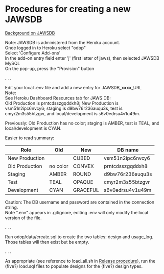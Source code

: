 # Procedures for creating a new JAWSDB

[Background on JAWSDB](https://devcenter.heroku.com/articles/jawsdb)

Note:  JAWSDB is administered from the Heroku account.   
Once logged in to Heroku select "odop"   
Select 'Configure Add-ons'   
In the add-on entry field enter 'j' (first letter of jaws), then selected JAWSDB MySQL   
On the pop-up, press the "Provision" button   

 . . .   
 
Edit your local .env file and add a new entry for JAWSDB\_**xxxx**\_URL   
Note:  
See Heroku Dashboard Resources tab for JAWS DB:  
Old Production is prntcdsszgqddxh8; New Production is   vsm51n2ipc6nvcy6; staging is d9bw76r236auqu3s, test is cmyr2m3s55btzgvr, and local/development is s6v0edrsu4v1u49m.   
   
Previously: Old Production has no color; staging is AMBER, test is TEAL, and local/development is CYAN.   

Easier to read summary:  

Role | Old | New | DB name
--- | --- | --- | ---
New Production | &nbsp; | CUBED | vsm51n2ipc6nvcy6
Old Production | no color | CONVEX | prntcdsszgqddxh8
Staging | AMBER | ROUND | d9bw76r236auqu3s
Test | TEAL | OPAQUE | cmyr2m3s55btzgvr
Development | CYAN | GRACEFUL | s6v0edrsu4v1u49m

Caution: The DB username and password are contained in the connection string.   
Note ".env" appears in .gitignore, editing .env will only modify the local version of the file. 

 . . .   

Run odop/data/create.sql to create the two tables: design and usage_log.   
Those tables will then exist but be empty.

 . . .   

As appropriate (see reference to load_all.sh in [Release procedure](release.html)), 
run the (five?) load.sql files to populate designs for the (five?) design types.

